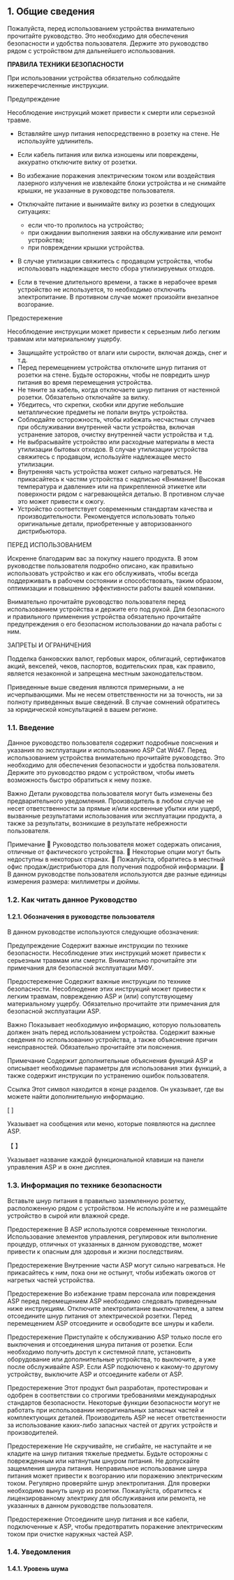 ## 1. Общие сведения

Пожалуйста, перед использованием устройства внимательно прочитайте руководство. Это необходимо для обеспечения безопасности и удобства пользователя. Держите это руководство рядом с устройством для дальнейшего использования.

**ПРАВИЛА ТЕХНИКИ БЕЗОПАСНОСТИ**

При использовании устройства обязательно соблюдайте нижеперечисленные инструкции.

Предупреждение

Несоблюдение инструкций может привести к смерти или серьезной травме.
- Вставляйте шнур питания непосредственно в розетку на стене. Не используйте удлинитель.
- Если кабель питания или вилка изношены или повреждены, аккуратно отключите вилку от розетки.
- Во избежание поражения электрическим током или воздействия лазерного излучения не извлекайте блоки устройства и не снимайте крышки, не указанные в руководстве пользователя.

- Отключайте питание и вынимайте вилку из розетки в следующих ситуациях:
  - если что-то пролилось на устройство;
  - при ожидании выполнения заявки на обслуживание или ремонт устройства;
  - при повреждении крышки устройства.

- В случае утилизации свяжитесь с продавцом устройства, чтобы использовать надлежащее место сбора утилизируемых отходов.

- Если в течение длительного времени, а также в нерабочее время устройство не используется, то необходимо отключить электропитание. В противном случае может произойти внезапное возгорание.

Предостережение

Несоблюдение инструкции может привести к серьезным либо легким травмам или материальному ущербу.
- Защищайте устройство от влаги или сырости, включая дождь, снег и т.д.
- Перед перемещением устройства отключите шнур питания от розетки на стене. Будьте осторожны, чтобы не повредить шнур питания во время перемещения устройства.
- Не тяните за кабель, когда отключаете шнур питания от настенной розетки. Обязательно отключайте за вилку.
- Убедитесь, что скрепки, скобки или другие небольшие металлические предметы не попали внутрь устройства.
- Соблюдайте осторожность, чтобы избежать несчастных случаев при обслуживании внутренней части устройства, включая устранение заторов, очистку внутренней части устройства и т.д.
- Не выбрасывайте устройство или расходные материалы в места утилизации бытовых отходов. В случае утилизации устройства свяжитесь с продавцом, используйте надлежащее место утилизации.
- Внутренняя часть устройства может сильно нагреваться. Не прикасайтесь к частям устройства с надписью «Внимание! Высокая температура и давление» или на прикрепленной этикетке или поверхности рядом с нагревающейся деталью. В противном случае это может привести к ожогу.
- Устройство соответствует современным стандартам качества и производительности. Рекомендуется использовать только оригинальные детали, приобретенные у авторизованного дистрибьютора.

ПЕРЕД ИСПОЛЬЗОВАНИЕМ

Искренне благодарим вас за покупку нашего продукта.
В этом руководстве пользователя подробно описано, как правильно использовать устройство и как его обслуживать, чтобы всегда поддерживать в рабочем состоянии и способствовать, таким образом, оптимизации и повышению эффективности работы вашей компании.

Внимательно прочитайте руководство пользователя перед использованием устройства и держите его под рукой. Для безопасного и правильного применения устройства обязательно прочитайте предупреждения о его безопасном использовании до начала работы с ним.

ЗАПРЕТЫ И ОГРАНИЧЕНИЯ

Подделка банковских валют, гербовых марок, облигаций, сертификатов акций, векселей, чеков, паспортов, водительских прав, как правило, является незаконной и запрещена местным законодательством.

Приведенные выше сведения являются примерными, а не исчерпывающими. Мы не несем ответственности ни за точность, ни за полноту приведенных выше сведений. В случае сомнений обратитесь за юридической консультацией в вашем регионе.

### 1.1. 	Введение

Данное руководство пользователя содержит подробные пояснения и указания по эксплуатации и использованию ASP Cat Wd47.
Перед использованием устройства внимательно прочитайте руководство. Это необходимо для обеспечения безопасности и удобства пользователя.
Держите это руководство рядом с устройством, чтобы иметь возможность быстро обратиться к нему позже.

Важно
Детали руководства пользователя могут быть изменены без предварительного уведомления. Производитель в любом случае не несет ответственности за прямые и/или косвенные убытки или ущерб, вызванные результатами использования или эксплуатации продукта, а также за результаты, возникшие в результате небрежности пользователя.

Примечание
	Руководство пользователя может содержать описания, отличные от фактического устройства. 
	Некоторые опции могут быть недоступны в некоторых странах.
	Пожалуйста, обратитесь в местный офис продаж/дистрибьютора для получения подробной информации.
	В данном руководстве пользователя используются две разные единицы измерения размера: миллиметры и дюймы.

### 1.2.	Как читать данное Руководство

#### 1.2.1.	Обозначения в руководстве пользователя

В данном руководстве используются следующие обозначения:

Предупреждение
Содержит важные инструкции по технике безопасности. Несоблюдение этих инструкций может привести к серьезным травмам или смерти. Внимательно прочитайте эти примечания для безопасной эксплуатации МФУ.

Предостережение
Содержит важные инструкции по технике безопасности. Несоблюдение этих инструкций может привести к легким травмам, повреждению ASP и (или) сопутствующему материальному ущербу. Обязательно прочитайте эти примечания для безопасной эксплуатации ASP.

Важно
Показывает необходимую информацию, которую пользователь должен знать перед использованием устройства. Содержит важные сведения по использованию устройства, а также объяснение причин неисправностей. Обязательно прочитайте эти пояснения.

Примечание
Содержит дополнительные объяснения функций ASP и описывает необходимые параметры для использования этих функций, а также содержит инструкции по устранению ошибок пользователя.

 
Ссылка
Этот символ находится в конце разделов. Он указывает, где вы можете найти дополнительную информацию.

[   ]

Указывает на сообщения или меню, которые появляются на дисплее ASP.

【   】

Указывает название каждой функциональной клавиши на панели управления ASP и в окне дисплея.

### 1.3.	Информация по технике безопасности

Вставьте шнур питания в правильно заземленную розетку, расположенную рядом с устройством. Не используйте и не размещайте устройство в сырой или влажной среде.

Предостережение
В ASP используются современные технологии. Использование элементов управления, регулировок или выполнение процедур, отличных от указанных в данном руководстве, может привести к опасным для здоровья и жизни последствиям.

Предостережение
Внутренние части ASP могут сильно нагреваться. Не прикасайтесь к ним, пока они не остынут, чтобы избежать ожогов от нагретых частей устройства.

Предостережение
Во избежание травм персонала или повреждения ASP перед перемещением ASP необходимо следовать приведенным ниже инструкциям. Отключите электропитание выключателем, а затем отсоедините шнур питания от электрической розетки. Перед перемещением ASP отсоедините и освободите все шнуры и кабели.

Предостережение
Приступайте к обслуживанию ASP только после его выключения и отсоединения шнура питания от розетки. Если необходимо получить доступ к системной плате, установить оборудование или дополнительные устройства, то выключите, а уже после обслуживайте ASP. Если ASP подключено к какому-то другому устройству, выключите ASP и отсоедините кабели от ASP.

Предостережение
Этот продукт был разработан, протестирован и одобрен в соответствии со строгими требованиями международных стандартов безопасности. Некоторые функции безопасности могут не работать при использовании неоригинальных запасных частей и комплектующих деталей.
Производитель ASP не несет ответственности за использование каких-либо запасных частей от других устройств и производителей.

Предостережение
Не скручивайте, не сгибайте, не наступайте и не кладите на шнур питания тяжелые предметы. Будьте осторожны с поврежденным или натянутым шнуром питания. Не допускайте защемления шнура питания. Неправильное использование шнура питания может привести к возгоранию или поражению электрическим током. Регулярно проверяйте шнур электропитания. Для проверки необходимо вынуть шнур из розетки. Пожалуйста, обратитесь к лицензированному электрику для обслуживания или ремонта, не указанных в данном руководстве пользователя.

Предостережение
Отсоедините шнур питания и все кабели, подключенные к ASP, чтобы предотвратить поражение электрическим током при очистке наружных частей ASP.

### 1.4.	Уведомления

#### 1.4.1.	Уровень шума



